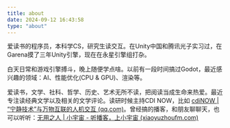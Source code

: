 ```yaml
---
title: about
date: 2024-09-12 16:43:58
type: "about"
---
```

爱读书的程序员，本科学CS，研究生读交互。在Unity中国和腾讯光子实习过，在Garena摸了三年Unity引擎，现在在永星引擎组打杂。

白天日常和游戏引擎搏斗，晚上随便学点啥。以前有一段时间搞过Godot，最近感兴趣的领域：AI、性能优化(CPU & GPU)、渲染等。

爱读书，文学、社科、哲学、历史、艺术无所不读，把阅读当成生命来热爱。最近专注读经典文学以及相关的文学评论。读研时候主持CDI NOW，比如 [cdiNOW | “宁静技术”与万物互联的人机交互 (qq.com)](https://mp.weixin.qq.com/s/ij8w95uHW632oNAsZ4iJXw)。曾经搞的播客，和朋友聊聊天，也可以听听：[无用之人 | 小宇宙 - 听播客，上小宇宙 (xiaoyuzhoufm.com)](https://www.xiaoyuzhoufm.com/podcast/623f04b56b3462c782581463)

